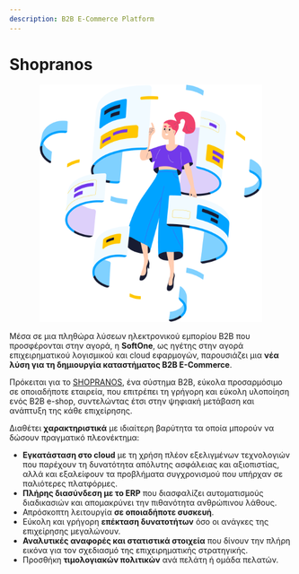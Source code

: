 ```yaml
---
description: B2B E-Commerce Platform
---
```


# Shopranos

<div align="center">

<figure><img src=".gitbook/assets/Group.png" alt="" width="396"><figcaption></figcaption></figure>

</div>

Μέσα σε μια πληθώρα λύσεων ηλεκτρονικού εμπορίου B2B που προσφέρονται στην αγορά, η **SoftOne**, ως ηγέτης στην αγορά επιχειρηματικού λογισμικού και cloud εφαρμογών, παρουσιάζει μια **νέα λύση για τη δημιουργία καταστήματος Β2Β Ε-Commerce**.&#x20;

Πρόκειται για το [SHOPRANOS](https://shopranos.gr/), ένα σύστημα Β2Β, εύκολα προσαρμόσιμο σε οποιαδήποτε εταιρεία, που επιτρέπει τη γρήγορη και εύκολη υλοποίηση ενός B2B e-shop, συντελώντας έτσι στην ψηφιακή μετάβαση και ανάπτυξη της κάθε επιχείρησης.

Διαθέτει **χαρακτηριστικά** με ιδιαίτερη βαρύτητα τα οποία μπορούν να δώσουν πραγματικό πλεονέκτημα:

* **Εγκατάσταση στο cloud** με τη χρήση πλέον εξελιγμένων τεχνολογιών που παρέχουν τη δυνατότητα απόλυτης ασφάλειας και αξιοπιστίας, αλλά και εξαλείφουν τα προβλήματα συγχρονισμού που υπήρχαν σε παλιότερες πλατφόρμες.
* **Πλήρης διασύνδεση με το ERP** που διασφαλίζει αυτοματισμούς διαδικασιών και απομακρύνει την πιθανότητα ανθρώπινου λάθους.&#x20;
* Απρόσκοπτη λειτουργία **σε οποιαδήποτε συσκευή**.
* Εύκολη και γρήγορη **επέκταση δυνατοτήτων** όσο οι ανάγκες της επιχείρησης μεγαλώνουν.
* **Αναλυτικές αναφορές και στατιστικά στοιχεία** που δίνουν την πλήρη εικόνα για τον σχεδιασμό της επιχειρηματικής στρατηγικής.
* Προσθήκη **τιμολογιακών πολιτικών** ανά πελάτη ή ομάδα πελατών.
